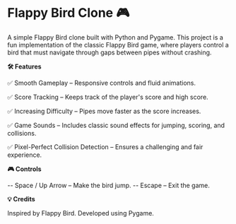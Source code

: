 # Flappy Bird Clone 🎮

A simple Flappy Bird clone built with Python and Pygame. This project is a fun implementation of the classic Flappy Bird game, where players control a bird that must navigate through gaps between pipes without crashing.

**🛠 Features**

✅ Smooth Gameplay – Responsive controls and fluid animations.

✅ Score Tracking – Keeps track of the player's score and high score.

✅ Increasing Difficulty – Pipes move faster as the score increases.

✅ Game Sounds – Includes classic sound effects for jumping, scoring, and collisions.

✅ Pixel-Perfect Collision Detection – Ensures a challenging and fair experience.

**🎮 Controls**

-- Space / Up Arrow – Make the bird jump.
-- Escape – Exit the game.

**💡 Credits**

Inspired by Flappy Bird. Developed using Pygame.

